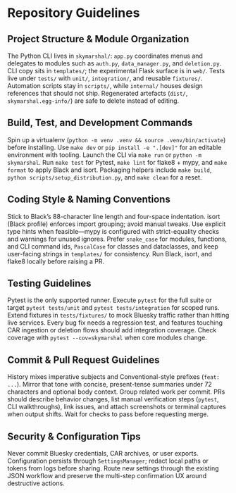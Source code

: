 # Repository Guidelines

## Project Structure & Module Organization
The Python CLI lives in `skymarshal/`: `app.py` coordinates menus and delegates to modules such as `auth.py`, `data_manager.py`, and `deletion.py`. CLI copy sits in `templates/`; the experimental Flask surface is in `web/`. Tests live under `tests/` with `unit/`, `integration/`, and reusable `fixtures/`. Automation scripts stay in `scripts/`, while `internal/` houses design references that should not ship. Regenerated artefacts (`dist/`, `skymarshal.egg-info/`) are safe to delete instead of editing.

## Build, Test, and Development Commands
Spin up a virtualenv (`python -m venv .venv && source .venv/bin/activate`) before installing. Use `make dev` or `pip install -e ".[dev]"` for an editable environment with tooling. Launch the CLI via `make run` or `python -m skymarshal`. Run `make test` for Pytest, `make lint` for flake8 + mypy, and `make format` to apply Black and isort. Packaging helpers include `make build`, `python scripts/setup_distribution.py`, and `make clean` for a reset.

## Coding Style & Naming Conventions
Stick to Black’s 88-character line length and four-space indentation. isort (Black profile) enforces import grouping; avoid manual tweaks. Use explicit type hints when feasible—mypy is configured with strict-equality checks and warnings for unused ignores. Prefer `snake_case` for modules, functions, and CLI command ids, `PascalCase` for classes and dataclasses, and keep user-facing strings in `templates/` for consistency. Run Black, isort, and flake8 locally before raising a PR.

## Testing Guidelines
Pytest is the only supported runner. Execute `pytest` for the full suite or target `pytest tests/unit` and `pytest tests/integration` for scoped runs. Extend fixtures in `tests/fixtures/` to mock Bluesky traffic rather than hitting live services. Every bug fix needs a regression test, and features touching CAR ingestion or deletion flows should add integration coverage. Check coverage with `pytest --cov=skymarshal` when core modules change.

## Commit & Pull Request Guidelines
History mixes imperative subjects and Conventional-style prefixes (`feat: ...`). Mirror that tone with concise, present-tense summaries under 72 characters and optional body context. Group related work per commit. PRs should describe behavior changes, list manual verification steps (`pytest`, CLI walkthroughs), link issues, and attach screenshots or terminal captures when output shifts. Wait for checks to pass before requesting merge.

## Security & Configuration Tips
Never commit Bluesky credentials, CAR archives, or user exports. Configuration persists through `SettingsManager`; redact local paths or tokens from logs before sharing. Route new settings through the existing JSON workflow and preserve the multi-step confirmation UX around destructive actions.
